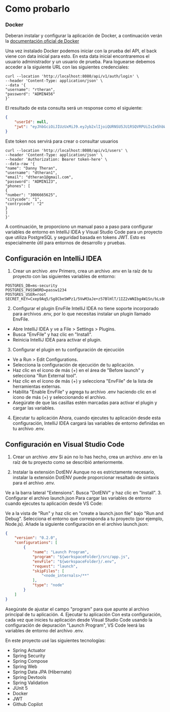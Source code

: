 # Como probarlo

### Docker
Deberan instalar y configurar la aplicación de Docker, a continuación verán la [documentación oficial de Docker](https://docs.docker.com/build/cloud/?_gl=1*1b0umwv*_ga*MTU5OTE0ODM1My4xNzExMzQyOTk3*_ga_XJWPQMJYHQ*MTcxMTQwNDM4My4xLjEuMTcxMTQwNDM4NS41OC4wLjA.)

Una vez instalado Docker podemos iniciar con la prueba del API, el back viene con data inicial para esto. En esta data inicial encontraremos el usuario administrador y un usuario de prueba.
Para loguearse debemos acceder a la siguiente URL con las siguientes credenciales:

``` curl
curl --location 'http://localhost:8080/api/v1/auth/login' \
--header 'Content-Type: application/json' \
--data '{
"username": "rtheran",
"password": "ADMIN456"
}'
```

El resultado de esta consulta será un response como el siguiente:
``` json
{
    "userId": null,
    "jwt": "eyJhbGciOiJIUzUxMiJ9.eyJyb2xlIjoiQURNSU5JU1RSQVRPUiIsIm5hbWUiOiJSb25ueSBUaGVyw6FuIiwidHlwIjoiSldUIiwic3ViIjoicnRoZXJhbiIsImlhdCI6MTcxMTM5MzY3NiwiZXhwIjoxNzExMzk3Mjc2fQ.rCw2vNSABpX84X6Y0yZQTgdlbuKY6wUMT2SHAQ112w6FG2D-G9AseMPdfDgHW7tAUQoeYPSnbloMlux0k1WZvA"
}
```

Este token nos servirá para crear o consultar usuarios

``` curl
curl --location 'http://localhost:8080/api/v1/users' \
--header 'Content-Type: application/json' \
--header 'Authorization: Bearer token-here' \
--data-raw '{
"name": "Danny Theran",
"username": "dtheran1",
"email": "dtheran1@gmail.com",
"password": "ADMIN123",
"phones": [
{
"number": "3006665625",
"citycode": "1",
"contrycode": "2"
}
]
}'
```

A continuación, te proporciono un manual paso a paso para configurar variables de entorno en IntelliJ IDEA y Visual Studio Code para un proyecto que utiliza PostgreSQL y seguridad basada en tokens JWT. Esto es especialmente útil para entornos de desarrollo y pruebas.
## Configuración en IntelliJ IDEA

1. Crear un archivo .env
   Primero, crea un archivo .env en la raíz de tu proyecto con las siguientes variables de entorno:

```
POSTGRES_DB=ms-security
POSTGRES_PASSWORD=passw1234
POSTGRES_USER=root
SECRET_KEY=Cxep9Aq5/Sg8CbeSWPz1/5VwM3aJe+z57BlHlT/1IZ2vWNIbg4W1Sn/bLs8m56nq
```
2. Configurar el plugin EnvFile
   IntelliJ IDEA no tiene soporte incorporado para archivos .env, por lo que necesitas instalar un plugin llamado EnvFile.

* Abre IntelliJ IDEA y ve a File > Settings > Plugins.
* Busca "EnvFile" y haz clic en "Install".
* Reinicia IntelliJ IDEA para activar el plugin. 

3. Configurar el plugin en tu configuración de ejecución
* Ve a Run > Edit Configurations.
* Selecciona la configuración de ejecución de tu aplicación.
* Haz clic en el ícono de más (+) en el área de "Before launch" y selecciona "Run External tool". 
* Haz clic en el ícono de más (+) y selecciona "EnvFile" de la lista de herramientas externas. 
* Habilita "Enable EnvFile" y agrega tu archivo .env haciendo clic en el ícono de más (+) y seleccionando el archivo. 
* Asegúrate de que las casillas estén marcadas para activar el plugin y cargar las variables.

4. Ejecutar tu aplicación 
Ahora, cuando ejecutes tu aplicación desde esta configuración, IntelliJ IDEA cargará las variables de entorno definidas en tu archivo .env.

## Configuración en Visual Studio Code

1. Crear un archivo .env
   Si aún no lo has hecho, crea un archivo .env en la raíz de tu proyecto como se describió anteriormente.

2. Instalar la extensión DotENV
   Aunque no es estrictamente necesario, instalar la extensión DotENV puede proporcionar resaltado de sintaxis para el archivo .env.

Ve a la barra lateral "Extensions".
Busca "DotENV" y haz clic en "Install".
3. Configurar el archivo launch.json
   Para cargar las variables de entorno cuando ejecutes tu aplicación desde VS Code:

Ve a la vista de "Run" y haz clic en "create a launch.json file" bajo "Run and Debug".
Selecciona el entorno que corresponda a tu proyecto (por ejemplo, Node.js).
Añade la siguiente configuración en el archivo launch.json:

```json
{
    "version": "0.2.0",
    "configurations": [
        {
            "name": "Launch Program",
            "program": "${workspaceFolder}/src/app.js",
            "envFile": "${workspaceFolder}/.env",
            "request": "launch",
            "skipFiles": [
                "<node_internals>/**"
            ],
            "type": "node"
        }
    ]
}
```

Asegúrate de ajustar el campo "program" para que apunte al archivo principal de tu aplicación.
4. Ejecutar tu aplicación
   Con esta configuración, cada vez que inicies tu aplicación desde Visual Studio Code usando la configuración de depuración "Launch Program", VS Code leerá las variables de entorno del archivo .env.

En este proyecto usé las siguientes tecnologías:

* Spring Actuator
* Spring Security
* Spring Compose
* Spring Web
* Spring Data JPA (Hibernate)
* Spring Devtools
* Spring Validation
* JUnit 5
* Docker
* JWT
* Github Copilot